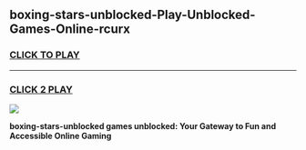
## boxing-stars-unblocked-Play-Unblocked-Games-Online-rcurx
<h3>
<a href="https://premium76.site?title=boxing-stars-unblocked&ref=25A">CLICK TO PLAY</a></h3>
<hr>

<h3>
<a href="https://premium76.site?title=boxing-stars-unblocked&ref=25A">CLICK 2 PLAY</a>
  
</h3>

<a href="https://premium76.site?title=boxing-stars-unblocked&ref=25A"><img src="https://clearcache.store/games.png"></a>


**boxing-stars-unblocked games unblocked: Your Gateway to Fun and Accessible Online Gaming**
